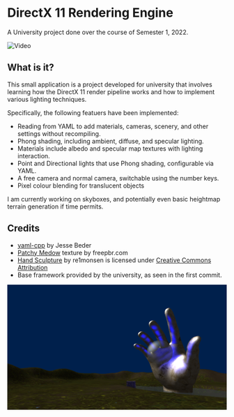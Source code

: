 # DirectX 11 Rendering Engine

A University project done over the course of Semester 1, 2022.

![Video](https://youtu.be/bUPgbtg6lCE)

## What is it?

This small application is a project developed for university that involves learning how the DirectX 11 render pipeline works and how to implement various lighting techniques.

Specifically, the following featuers have been implemented:

- Reading from YAML to add materials, cameras, scenery, and other settings without recompiling.
- Phong shading, including ambient, diffuse, and specular lighting.
- Materials include albedo and specular map textures with lighting interaction.
- Point and Directional lights that use Phong shading, configurable via YAML.
- A free camera and normal camera, switchable using the number keys.
- Pixel colour blending for translucent objects

I am currently working on skyboxes, and potentially even basic heightmap terrain generation if time permits.

## Credits

- [yaml-cpp](https://github.com/jbeder/yaml-cpp) by Jesse Beder
- [Patchy Medow](https://freepbr.com/materials/patchy-meadow/) texture by freepbr.com
- [Hand Sculpture](https://skfb.ly/oxY6x) by re1monsen is licensed under [Creative Commons Attribution](http://creativecommons.org/licenses/by/4.0/)
- Base framework provided by the university, as seen in the first commit.

![Screenshot](sc1.png)